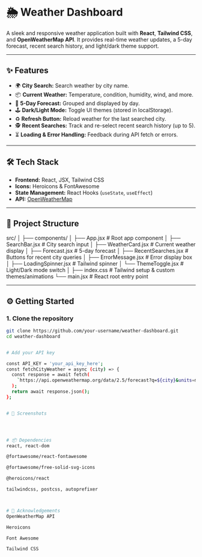 # 🌦️ Weather Dashboard

A sleek and responsive weather application built with **React**, **Tailwind CSS**, and **OpenWeatherMap API**. It provides real-time weather updates, a 5-day forecast, recent search history, and light/dark theme support.

---

## ✨ Features

- 🌍 **City Search:** Search weather by city name.
- 📦 **Current Weather:** Temperature, condition, humidity, wind, and more.
- 📅 **5-Day Forecast:** Grouped and displayed by day.
- 🕹️ **Dark/Light Mode:** Toggle UI themes (stored in localStorage).
- ♻️ **Refresh Button:** Reload weather for the last searched city.
- 🕵️ **Recent Searches:** Track and re-select recent search history (up to 5).
- ⏳ **Loading & Error Handling:** Feedback during API fetch or errors.

---

## 🛠️ Tech Stack

- **Frontend:** React, JSX, Tailwind CSS
- **Icons:** Heroicons & FontAwesome
- **State Management:** React Hooks (`useState`, `useEffect`)
- **API:** [OpenWeatherMap](https://openweathermap.org/api)

---

## 📁 Project Structure

src/ │ ├── components/ │ ├── App.jsx # Root app component │ ├── SearchBar.jsx # City search input │ ├── WeatherCard.jsx # Current weather display │ ├── Forecast.jsx # 5-day forecast │ ├── RecentSearches.jsx # Buttons for recent city queries │ ├── ErrorMessage.jsx # Error display box │ ├── LoadingSpinner.jsx # Tailwind spinner │ └── ThemeToggle.jsx # Light/Dark mode switch │ ├── index.css # Tailwind setup & custom themes/animations └── main.jsx # React root entry point


---

## ⚙️ Getting Started

### 1. Clone the repository

```bash
git clone https://github.com/your-username/weather-dashboard.git
cd weather-dashboard


# Add your API key

const API_KEY = 'your_api_key_here';
const fetchCityWeather = async (city) => {
  const response = await fetch(
    `https://api.openweathermap.org/data/2.5/forecast?q=${city}&units=metric&appid=${API_KEY}`
  );
  return await response.json();
};


# 📸 Screenshots




# 📦 Dependencies
react, react-dom

@fortawesome/react-fontawesome

@fortawesome/free-solid-svg-icons

@heroicons/react

tailwindcss, postcss, autoprefixer



# 🙌 Acknowledgements
OpenWeatherMap API

Heroicons

Font Awesome

Tailwind CSS

